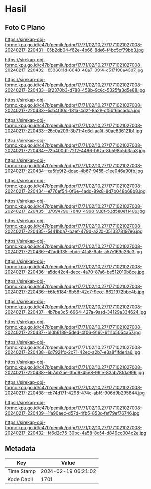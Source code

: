 # Hasil

## Foto C Plano

https://sirekap-obj-formc.kpu.go.id/c47b/pemilu/pdpr/17/71/02/10/27/1771021027008-20240217-220431--06b2db04-f62e-4b66-8de6-f4bc5cf79bb3.jpg

https://sirekap-obj-formc.kpu.go.id/c47b/pemilu/pdpr/17/71/02/10/27/1771021027008-20240217-220432--8336011d-6648-48a7-9914-c517190a43d7.jpg

https://sirekap-obj-formc.kpu.go.id/c47b/pemilu/pdpr/17/71/02/10/27/1771021027008-20240217-220433--9f2370b3-d788-458b-9c6c-5325fa3d5e88.jpg

https://sirekap-obj-formc.kpu.go.id/c47b/pemilu/pdpr/17/71/02/10/27/1771021027008-20240217-220433--5cb4f30c-181a-4d2f-8a29-cf5bf6acadca.jpg

https://sirekap-obj-formc.kpu.go.id/c47b/pemilu/pdpr/17/71/02/10/27/1771021027008-20240217-220433--26c0a209-3b71-4c6d-aa0f-50ae836121b1.jpg

https://sirekap-obj-formc.kpu.go.id/c47b/pemilu/pdpr/17/71/02/10/27/1771021027008-20240217-220434--72b400df-72f2-4496-b92a-8b598b5b3aa3.jpg

https://sirekap-obj-formc.kpu.go.id/c47b/pemilu/pdpr/17/71/02/10/27/1771021027008-20240217-220434--da5fe9f2-dcac-4b67-9456-c1ee046a90fb.jpg

https://sirekap-obj-formc.kpu.go.id/c47b/pemilu/pdpr/17/71/02/10/27/1771021027008-20240217-220434--e776ef54-0f6e-4add-89c8-8d7b048b68b8.jpg

https://sirekap-obj-formc.kpu.go.id/c47b/pemilu/pdpr/17/71/02/10/27/1771021027008-20240217-220435--37094790-7640-4968-938f-53d5e0ef1406.jpg

https://sirekap-obj-formc.kpu.go.id/c47b/pemilu/pdpr/17/71/02/10/27/1771021027008-20240217-220435--5441bba7-baef-479d-a220-0513378197e6.jpg

https://sirekap-obj-formc.kpu.go.id/c47b/pemilu/pdpr/17/71/02/10/27/1771021027008-20240217-220436--42adb135-ebdc-41a8-9afe-a57e169c26c3.jpg

https://sirekap-obj-formc.kpu.go.id/c47b/pemilu/pdpr/17/71/02/10/27/1771021027008-20240217-220436--a5dc42c4-decc-4a70-87a6-be512010b8ce.jpg

https://sirekap-obj-formc.kpu.go.id/c47b/pemilu/pdpr/17/71/02/10/27/1771021027008-20240217-220436--b6fe5184-6b58-42c7-9ece-8621972bbc4b.jpg

https://sirekap-obj-formc.kpu.go.id/c47b/pemilu/pdpr/17/71/02/10/27/1771021027008-20240217-220437--4b7be3c5-6964-427a-9aad-34129a334624.jpg

https://sirekap-obj-formc.kpu.go.id/c47b/pemilu/pdpr/17/71/02/10/27/1771021027008-20240217-220437--b10b6189-5ded-4f06-9160-6f11b5054a57.jpg

https://sirekap-obj-formc.kpu.go.id/c47b/pemilu/pdpr/17/71/02/10/27/1771021027008-20240217-220438--6d7921fc-2c71-42ec-a2b7-e3a8f1fde4a6.jpg

https://sirekap-obj-formc.kpu.go.id/c47b/pemilu/pdpr/17/71/02/10/27/1771021027008-20240217-220438--5b7ab2ae-3bd9-45e8-99fe-83ab78fda996.jpg

https://sirekap-obj-formc.kpu.go.id/c47b/pemilu/pdpr/17/71/02/10/27/1771021027008-20240217-220438--cb74d171-4298-474c-abf6-906d9b295844.jpg

https://sirekap-obj-formc.kpu.go.id/c47b/pemilu/pdpr/17/71/02/10/27/1771021027008-20240217-220439--1fa90aec-d57d-4fb5-853c-fef79ef76746.jpg

https://sirekap-obj-formc.kpu.go.id/c47b/pemilu/pdpr/17/71/02/10/27/1771021027008-20240217-220432--fd6d2c75-30bc-4a58-8d54-d849cc004c2e.jpg


## Metadata

| Key        | Value               |
| ---------- | ------------------- |
| Time Stamp | 2024-02-19 06:21:02 |
| Kode Dapil | 1701                |



